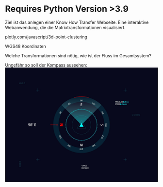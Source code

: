 # Requires Python Version >3.9

Ziel ist das anlegen einer Know How Transfer Webseite.
Eine interaktive Webanwendung, die die Matrixtransformationen visualisiert.

plotly.com/javascript/3d-point-clustering

WGS48 Koordinaten

Welche Transformationen sind nötig, wie ist der Fluss im Gesamtsystem?

Ungefähr so soll der Kompass aussehen:
![compass](compass.png)
